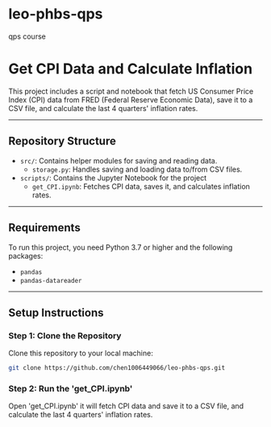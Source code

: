 # leo-phbs-qps
qps course
# Get CPI Data and Calculate Inflation

This project includes a script and notebook that fetch US Consumer Price Index (CPI) data from FRED (Federal Reserve Economic Data), save it to a CSV file, and calculate the last 4 quarters' inflation rates.

---

## Repository Structure

- `src/`: Contains helper modules for saving and reading data.
  - `storage.py`: Handles saving and loading data to/from CSV files.
- `scripts/`: Contains the Jupyter Notebook for the project
  - `get_CPI.ipynb`: Fetches CPI data, saves it, and calculates inflation rates.

---

## Requirements

To run this project, you need Python 3.7 or higher and the following packages:

- `pandas`
- `pandas-datareader`

---

## Setup Instructions

### Step 1: Clone the Repository
Clone this repository to your local machine:
```bash
git clone https://github.com/chen1006449066/leo-phbs-qps.git
```
### Step 2: Run the 'get_CPI.ipynb'
Open 'get_CPI.ipynb' it will fetch CPI data and save it to a CSV file, and calculate the last 4 quarters' inflation rates.